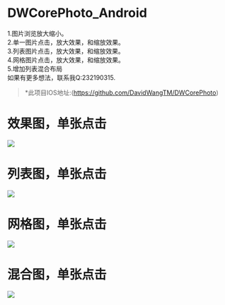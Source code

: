 # DWCorePhoto_Android
1.图片浏览放大缩小。<br />
2.单一图片点击，放大效果，和缩放效果。<br />
3.列表图片点击，放大效果，和缩放效果。<br />
4.网格图片点击，放大效果，和缩放效果。<br />
5.增加列表混合布局<br />
如果有更多想法，联系我Q:232190315.
> *此项目IOS地址:(https://github.com/DavidWangTM/DWCorePhoto)

# 效果图，单张点击
![](https://raw.githubusercontent.com/DavidWangTM/DWCorePhoto_Android/master/SingleShow.gif)
# 列表图，单张点击
![](https://raw.githubusercontent.com/DavidWangTM/DWCorePhoto_Android/master/ListShow.gif)
# 网格图，单张点击
![](https://raw.githubusercontent.com/DavidWangTM/DWCorePhoto_Android/master/GridShow.gif)
# 混合图，单张点击
![](https://raw.githubusercontent.com/DavidWangTM/DWCorePhoto_Android/master/MixShow.gif)
